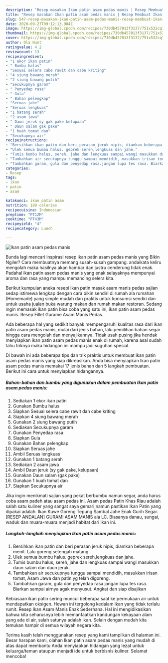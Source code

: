 ```yaml
---
description: "Resep masakan Ikan patin asam pedas manis | Resep Membuat Ikan patin asam pedas manis Yang Enak Banget"
title: "Resep masakan Ikan patin asam pedas manis | Resep Membuat Ikan patin asam pedas manis Yang Enak Banget"
slug: 547-resep-masakan-ikan-patin-asam-pedas-manis-resep-membuat-ikan-patin-asam-pedas-manis-yang-enak-banget
date: 2020-09-27T09:12:13.984Z
image: https://img-global.cpcdn.com/recipes/730db457013f3137/751x532cq70/ikan-patin-asam-pedas-manis-foto-resep-utama.jpg
thumbnail: https://img-global.cpcdn.com/recipes/730db457013f3137/751x532cq70/ikan-patin-asam-pedas-manis-foto-resep-utama.jpg
cover: https://img-global.cpcdn.com/recipes/730db457013f3137/751x532cq70/ikan-patin-asam-pedas-manis-foto-resep-utama.jpg
author: Ola Hunt
ratingvalue: 4.2
reviewcount: 13
recipeingredient:
- "1 ekor ikan patin"
- " Bumbu halus"
- "Sesuai selera cabe rawit dan cabe kriting"
- "4 siung bawang merah"
- "2 siung bawang putih"
- "Secukupnya garam"
- " Penyedap rasa"
- " Gula"
- " Bahan pelengkap"
- "Seruas jahe"
- "Seruas lengkuas"
- "1 batang serah"
- "2 asam jawa"
- " Daun jeruk sy gak pake kelupaan"
- " Daun salam gak pake"
- "1 buah tomat dan"
- "Secukupnya air"
recipeinstructions:
- "Bersihkan ikan patin dan beri perasan jeruk nipis, diamkan beberapa menit. Lalu goreng setengah matang."
- "Ulek semua bumbu halus. geprek sereh,lengkuas dan jahe."
- "Tumis bumbu halus, sereh, jahe dan lengkuas sampai wangi masukkan daun salam dan daun jeruk."
- "Tambahkan air secukupnya tunggu sampai mendidih, masukkan irisan tomat, Asam Jawa dan patin yg telah digoreng."
- "Tambahkan garam, gula dan penyedap rasa.jangan lupa tes rasa. Biarkan sampai airnya agak menyusut. Angkat dan siap disajikan"
categories:
- Resep
tags:
- ikan
- patin
- asam

katakunci: ikan patin asam 
nutrition: 189 calories
recipecuisine: Indonesian
preptime: "PT12M"
cooktime: "PT43M"
recipeyield: "4"
recipecategory: Lunch

---
```



![Ikan patin asam pedas manis](https://img-global.cpcdn.com/recipes/730db457013f3137/751x532cq70/ikan-patin-asam-pedas-manis-foto-resep-utama.jpg)

Bunda lagi mencari inspirasi resep ikan patin asam pedas manis yang Bikin Ngiler? Cara membuatnya memang susah-susah gampang. andaikata keliru mengolah maka hasilnya akan hambar dan justru cenderung tidak enak. Padahal ikan patin asam pedas manis yang enak selayaknya mempunyai aroma dan rasa yang mampu memancing selera kita.

Berikut kumpulan aneka resepi ikan patin masak asam manis pedas sajian sedap istimewa lengkap dengan cara bikin sendiri di rumah ala rumahan (Homemade) yang simple mudah dan praktis untuk konsumsi sendiri dan untuk usaha jualan buka warung makan dan rumah makan restoran. Sedang ingin memasak ikan patin bisa coba yang satu ini, ikan patin asam pedas manis. Resep Fillet Gurame Asam Manis Pedas.

Ada beberapa hal yang sedikit banyak mempengaruhi kualitas rasa dari ikan patin asam pedas manis, mulai dari jenis bahan, lalu pemilihan bahan segar hingga cara mengolah dan menyajikannya. Tidak usah pusing jika hendak menyiapkan ikan patin asam pedas manis enak di rumah, karena asal sudah tahu triknya maka hidangan ini mampu jadi suguhan spesial.


Di bawah ini ada beberapa tips dan trik praktis untuk membuat ikan patin asam pedas manis yang siap dikreasikan. Anda bisa menyiapkan Ikan patin asam pedas manis memakai 17 jenis bahan dan 5 langkah pembuatan. Berikut ini cara untuk menyiapkan hidangannya.

<!--inarticleads1-->

##### Bahan-bahan dan bumbu yang digunakan dalam pembuatan Ikan patin asam pedas manis:

1. Sediakan 1 ekor ikan patin
1. Gunakan  Bumbu halus
1. Siapkan Sesuai selera cabe rawit dan cabe kriting
1. Siapkan 4 siung bawang merah
1. Gunakan 2 siung bawang putih
1. Sediakan Secukupnya garam
1. Gunakan  Penyedap rasa
1. Siapkan  Gula
1. Gunakan  Bahan pelengkap
1. Siapkan Seruas jahe
1. Ambil Seruas lengkuas
1. Gunakan 1 batang serah
1. Sediakan 2 asam jawa
1. Ambil  Daun jeruk (sy gak pake, kelupaan)
1. Gunakan  Daun salam (gak pake)
1. Gunakan 1 buah tomat dan
1. Siapkan Secukupnya air


Jika ingin menikmati sajian yang pekat berbumbu namun segar, anda harus coba asam padeh atau asam pedas ini. Asam pedas Patin Khas Riau adalah salah satu kuliner yang sangat saya gemari,namun pastikan Ikan Patin yang dipakai adalah. Ikan Kuwe Goreng Tepung Sambal Jahe Enak Gurih Segar. [RESEP ANDALAN] GURAMI ASAM MANIS ala LC. Biasanya danau, sungai, waduk dan muara-muara menjadi habitat dari ikan ini. 

<!--inarticleads2-->

##### Langkah-langkah menyiapkan Ikan patin asam pedas manis:

1. Bersihkan ikan patin dan beri perasan jeruk nipis, diamkan beberapa menit. Lalu goreng setengah matang.
1. Ulek semua bumbu halus. geprek sereh,lengkuas dan jahe.
1. Tumis bumbu halus, sereh, jahe dan lengkuas sampai wangi masukkan daun salam dan daun jeruk.
1. Tambahkan air secukupnya tunggu sampai mendidih, masukkan irisan tomat, Asam Jawa dan patin yg telah digoreng.
1. Tambahkan garam, gula dan penyedap rasa.jangan lupa tes rasa. Biarkan sampai airnya agak menyusut. Angkat dan siap disajikan


Kebiasaan ikan patin sering muncul beberapa saat ke permukaan air untuk mendapatkan oksigen. Hewan ini tergolong kedalam ikan yang tidak terlalu rumit. Resep Ikan Asam Manis Enak Sederhana. Hal ini mengidikasikan bahwa kita seharusnya lebih memanfaatkan kandungan kekayaan alam yang ada di air, salah satunya adalah ikan. Selain dengan mudah kita temukan hampir di semua wilayah negara kita. 

Terima kasih telah menggunakan resep yang kami tampilkan di halaman ini. Besar harapan kami, olahan Ikan patin asam pedas manis yang mudah di atas dapat membantu Anda menyiapkan hidangan yang lezat untuk keluarga/teman ataupun menjadi ide untuk berbisnis kuliner. Selamat mencoba!
